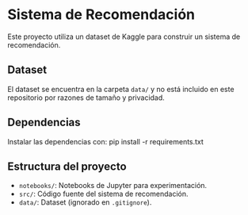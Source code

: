 # Sistema de Recomendación

Este proyecto utiliza un dataset de Kaggle para construir un sistema de recomendación.

## Dataset
El dataset se encuentra en la carpeta `data/` y no está incluido en este repositorio por razones de tamaño y privacidad.

## Dependencias
Instalar las dependencias con:
pip install -r requirements.txt


## Estructura del proyecto
- `notebooks/`: Notebooks de Jupyter para experimentación.
- `src/`: Código fuente del sistema de recomendación.
- `data/`: Dataset (ignorado en `.gitignore`).

